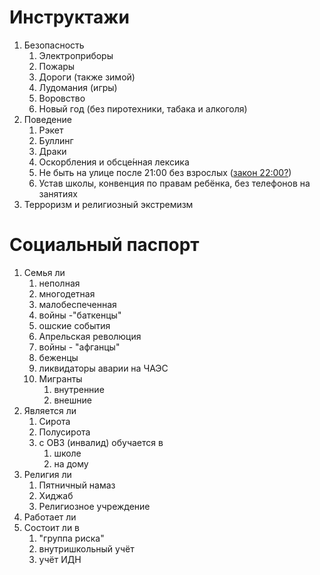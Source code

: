 # Инструктажи
1. Безопасность
	1. Электроприборы
	2. Пожары
	3. Дороги (также зимой)
	4. Лудомания (игры)
	5. Воровство 
	6. Новый год (без пиротехники, табака и алкоголя)
2. Поведение
	1. Рэкет
	2. Буллинг
	3. Драки
	4. Оскорбления и обсце́нная лексика
	5. Не быть на улице после 21:00 без взрослых ([закон 22:00?](https://bishkek.gov.kg/ru/post/21086))
	6. Устав школы, конвенция по правам ребёнка, без телефонов на занятиях
3. Терроризм и религиозный экстремизм
# Социальный паспорт
1. Семья ли
	1. неполная 
	2. многодетная 
	3. малобеспеченная
	4. войны -"баткенцы" 
	5. ошские события 
	6. Апрельская революция 
	7. войны - "афганцы"
	8. беженцы 
	9. ликвидаторы аварии на ЧАЭС 
	10. Мигранты 
		1. внутренние 
		2. внешние
2. Является ли
	1. Сирота 
	2. Полусирота 
	3. с ОВЗ (инвалид) обучается в 
		1. школе 
		2. на дому
3. Религия ли
	1. Пятничный намаз 
	2. Хиджаб 
	3. Религиозное учреждение
4. Работает ли
5. Состоит ли в 
	1. "группа риска" 
	2. внутришкольный учёт 
	3. учёт ИДН
